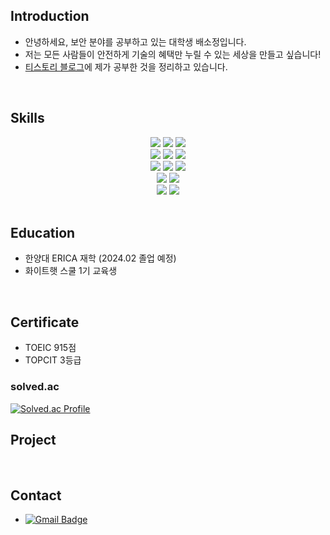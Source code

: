 ## Introduction

-  안녕하세요, 보안 분야를 공부하고 있는 대학생 배소정입니다.
-  저는 모든 사람들이 안전하게 기술의 혜택만 누릴 수 있는 세상을 만들고 싶습니다!
-  [티스토리 블로그](https://bsj54.tistory.com/)에 제가 공부한 것을 정리하고 있습니다.
<br>

## Skills
<div align=center> 
  <img src="https://img.shields.io/badge/python-3776AB?style=for-the-badge&logo=python&logoColor=white"> 
  <img src="https://img.shields.io/badge/c++-00599C?style=for-the-badge&logo=c%2B%2B&logoColor=white">
  <img src="https://img.shields.io/badge/java-007396?style=for-the-badge&logo=java&logoColor=white"> 
  <br>
  
  <img src="https://img.shields.io/badge/html5-E34F26?style=for-the-badge&logo=html5&logoColor=white"> 
  <img src="https://img.shields.io/badge/css-1572B6?style=for-the-badge&logo=css3&logoColor=white"> 
  <img src="https://img.shields.io/badge/javascript-F7DF1E?style=for-the-badge&logo=javascript&logoColor=black"> 
  <br>
  
  <img src="https://img.shields.io/badge/mysql-4479A1?style=for-the-badge&logo=mysql&logoColor=white"> 
  <img src="https://img.shields.io/badge/react-61DAFB?style=for-the-badge&logo=react&logoColor=black"> 
  <img src="https://img.shields.io/badge/node.js-339933?style=for-the-badge&logo=Node.js&logoColor=white">
  <br>
  
  <img src="https://img.shields.io/badge/linux-FCC624?style=for-the-badge&logo=linux&logoColor=black"> 
  <img src="https://img.shields.io/badge/amazonaws-232F3E?style=for-the-badge&logo=amazonaws&logoColor=white"> 
  <br>
  
  <img src="https://img.shields.io/badge/github-181717?style=for-the-badge&logo=github&logoColor=white">
  <img src="https://img.shields.io/badge/git-F05032?style=for-the-badge&logo=git&logoColor=white">
  <br>
</div>
<br>

## Education
-  한양대 ERICA 재학 (2024.02 졸업 예정)
-  화이트햇 스쿨 1기 교육생 
<br>

## Certificate
-  TOEIC 915점
-  TOPCIT 3등급
  
### solved.ac
[![Solved.ac Profile](http://mazassumnida.wtf/api/v2/generate_badge?boj=baethwjd2)](https://solved.ac/baethwjd2/) 
<br>

## Project
<br>


## Contact
-  [![Gmail Badge](https://img.shields.io/badge/Gmail-d14836?style=flat-square&logo=Gmail&logoColor=white&link=baethwjd2@hanyang.ac.kr)](baethwjd2@hanyang.ac.kr)

<!--
**baethwjd2/baethwjd2** is a ✨ _special_ ✨ repository because its `README.md` (this file) appears on your GitHub profile.

Here are some ideas to get you started:

- 🔭 I’m currently working on ...
- 🌱 I’m currently learning ...
- 👯 I’m looking to collaborate on ...
- 🤔 I’m looking for help with ...
- 💬 Ask me about ...
- 📫 How to reach me: ...
- 😄 Pronouns: ...
- ⚡ Fun fact: ...
-->



